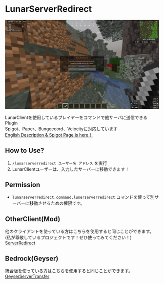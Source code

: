 # LunarServerRedirect

![image.png](image.png)

LunarClientを使用しているプレイヤーをコマンドで他サーバに送信できるPlugin<br>
Spigot、Paper、Bungeecord、Velocityに対応しています<br>
[English Description & Spigot Page is here！](https://www.spigotmc.org/resources/lunarserverredirect.129524/)<br>

## How to Use?
1. `/lunarserverredirect ユーザー名 アドレス` を実行
2. LunarClientユーザーは、入力したサーバーに移動できます！

## Permission
* `lunarserverredirect.command.lunerserverredirect` コマンドを使って別サーバーに移動させるための権限です。

## OtherClient(Mod)
他のクライアントを使っている方はこちらを使用すると同じことができます。<br>
(私が尊敬しているプロジェクトです！ぜひ使ってみてください！)<br>
[ServerRedirect](https://github.com/KaiKikuchi/ServerRedirect)

## Bedrock(Geyser)
統合版を使っている方はこちらを使用すると同じことができます。<br>
[GeyserServerTransfer](https://github.com/Shin-Ideal/GeyserServerTransferPlugin)
